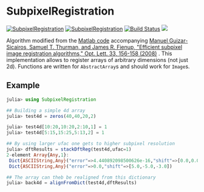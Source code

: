 # SubpixelRegistration

[![SubpixelRegistration](http://pkg.julialang.org/badges/SubpixelRegistration_0.6.svg)](http://pkg.julialang.org/detail/SubpixelRegistration)
[![SubpixelRegistration](http://pkg.julialang.org/badges/SubpixelRegistration_0.7.svg)](http://pkg.julialang.org/detail/SubpixelRegistration)
[![Build Status](https://travis-ci.org/romainFr/SubpixelRegistration.jl.svg?branch=master)](https://travis-ci.org/romainFr/SubpixelRegistration.jl)
[![](https://img.shields.io/badge/docs-latest-blue.svg)](https://romainFr.github.io/SubpixelRegistration.jl/latest)

 Algorithm modified from the [Matlab code](http://www.mathworks.com/matlabcentral/fileexchange/18401-efficient-subpixel-image-registration-by-cross-correlation) accompanying 
 [Manuel Guizar-Sicairos, Samuel T. Thurman, and James R. Fienup, "Efficient subpixel image registration algorithms," Opt. Lett. 33, 156-158 (2008)](http://www.opticsinfobase.org/ol/fulltext.cfm?uri=ol-33-2-156&id=148843) . This implementation allows to register arrays of arbitrary dimensions (not just 2d). Functions are written for `AbstractArray`s and should work for `Image`s.

## Example 
```julia
julia> using SubpixelRegistration

## Building a simple 4d array
julia> test4d = zeros(40,40,20,2)

julia> test4d[10:20,10:20,2:10,1] = 1
julia> test4d[5:15,15:25,5:13,2] = 1

## By using larger ufac one gets to higher subpixel resolution
julia> dftResults = stackDftReg(test4d,ufac=1)
2-element Array{Any,1}:
 Dict{ASCIIString,Any}("error"=>4.440892098500626e-16,"shift"=>[0.0,0.0,0.0])
 Dict{ASCIIString,Any}("error"=>0.0,"shift"=>[5.0,-5.0,-3.0])

## The array can theb be realigned from this dictionary
julia> back4d = alignFromDict(test4d,dftResults)


```

